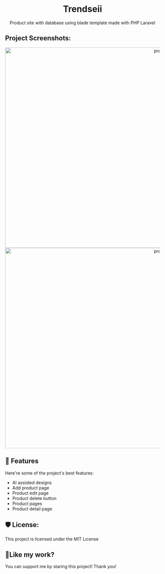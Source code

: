 <h1 align="center" id="title">Trendseii</h1>

<p align="center" <p id="description">Product site with database using blade template made with PHP Laravel</p>

<h2>Project Screenshots:</h2>

<p align="center">
<img src="https://media.discordapp.net/attachments/1249667939561635911/1249667963754254367/image.png?ex=6668237c&is=6666d1fc&hm=75c0a5424e1ada23b66dc82b2d210755eace30e482d65dc9c4e74b2a0c4867d5&=&format=webp&quality=lossless" alt="project-screenshot" width="1080" height="650">
<img src="https://media.discordapp.net/attachments/1249667939561635911/1249669018818842685/image.png?ex=66682477&is=6666d2f7&hm=9d6b25b97a7a3d57eb20e9d19c37ae13a1cc7202af8027d483cb768e62c8f978&=&format=webp&quality=lossless" alt="project-screenshot" width="1080" height="650">
</p>

<h2>🧐 Features</h2>

Here're some of the project's best features:

*   AI assisted designs
*   Add product page
*   Product edit page
*   Product delete button
*   Product pages
*   Product detail page

<h2>🛡️ License:</h2>

This project is licensed under the MIT Lıcense

<h2>💖Like my work?</h2>

You can support me by staring this project! Thank you!
